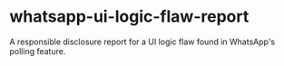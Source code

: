# whatsapp-ui-logic-flaw-report
A responsible disclosure report for a UI logic flaw found in WhatsApp's polling feature.
